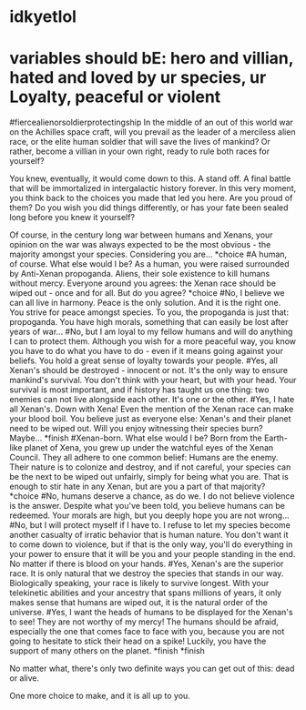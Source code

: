 # idkyetlol
# variables should bE: hero and villian, hated and loved by ur species, ur Loyalty, peaceful or violent
#fiercealienorsoldierprotectingship
In the middle of an out of this world war on the Achilles space craft, will you prevail as the leader of a merciless alien race, or the elite human soldier that will save the lives of mankind? Or rather, become a villian in your own right, ready to rule both races for yourself?

You knew, eventually, it would come down to this. A stand off. A final battle that will be immortalized in intergalactic history forever. In this very moment, you think back to the choices you made that led you here. Are you proud of them? Do you wish you did things differently, or has your fate been sealed long before you knew it yourself?

Of course, in the century long war between humans and Xenans, your opinion on the war was always expected to be the most obvious - the majority amongst your species. Considering you are...
  *choice
  #A human, of course. What else would I be?
    As a human, you were raised surrounded by Anti-Xenan propoganda. Aliens, their sole existence to kill humans without mercy. Everyone around you agrees: the Xenan race should be wiped out - once and for all. But do you agree?
    *choice 
    #No, I believe we can all live in harmony. Peace is the only solution. And it is the right one.
      You strive for peace amongst species. To you, the propoganda is just that: propoganda. You have high morals, something that can easily be lost after years of war...
    #No, but I am loyal to my fellow humans and will do anything I can to protect them.
      Although you wish for a more peaceful way, you know you have to do what you have to do - even if it means going against your beliefs. You hold a great sense of loyalty towards your people.
    #Yes, all Xenan's should be destroyed - innocent or not. It's the only way to ensure mankind's survival.
      You don't think with your heart, but with your head. Your survival is most important, and if history has taught us one thing: two enemies can not live alongside each other. It's one or the other. 
      #Yes, I hate all Xenan's. Down with Xena!
        Even the mention of the Xenan race can make your blood boil. You believe just as everyone else: Xenan's and their planet need to be wiped out. Will you enjoy witnessing their species burn? Maybe...
        *finish
  #Xenan-born. What else would I be?
    Born from the Earth-like planet of Xena, you grew up under the watchful eyes of the Xenan Council. They all adhere to one common belief: Humans are the enemy. Their nature is to colonize and destroy, and if not careful, your species can be the next to be wiped out unfairly, simply for being what you are. That is enough to stir hate in any Xenan, but are you a part of that majority?
      *choice
      #No, humans deserve a chance, as do we. I do not believe violence is the answer.
        Despite what you've been told, you believe humans can be redeemed. Your morals are high, but you deeply hope you are not wrong...
      #No, but I will protect myself if I have to. I refuse to let my species become another casualty of irratic behavior that is human nature.
        You don't want it to come down to violence, but if that is the only way, you'll do everything in your power to ensure that it will be you and your people standing in the end. No matter if there is blood on your hands.
      #Yes, Xenan's are the superior race. It is only natural that we destroy the species that stands in our way.
        Biologically speaking, your race is likely to survive longest. With your telekinetic abilities and your ancestry that spans millions of years, it only makes sense that humans are wiped out, it is the natural order of the universe.
      #Yes, I want the heads of humans to be displayed for the Xenan's to see! They are not worthy of my mercy!
        The humans should be afraid, especially the one that comes face to face with you, because you are not going to hesitate to stick their head on a spike! Luckily, you have the support of many others on the planet.
        *finish
   *finish
   
        
        
       
    
  




No matter what, there's only two definite ways you can get out of this: dead or alive.

One more choice to make, and it is all up to you.

